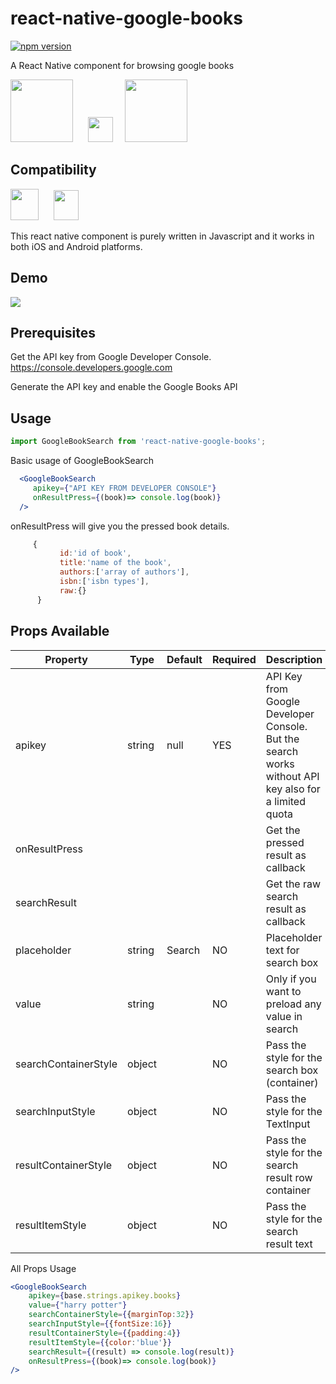 # react-native-google-books 
[![npm version](https://badge.fury.io/js/react-native-google-books.svg)](https://badge.fury.io/js/react-native-google-books)


A React Native component for browsing google books

<img src="https://cdn.worldvectorlogo.com/logos/google-play-books.svg" data-canonical-src="https://cdn.worldvectorlogo.com/logos/google-play-books.svg" width="100" height="100" />    &nbsp;&nbsp;&nbsp;&nbsp;     <img src="http://pngimg.com/uploads/plus/plus_PNG110.png" data-canonical-src="http://pngimg.com/uploads/plus/plus_PNG110.png" width="40" height="40" />&nbsp;&nbsp;&nbsp;&nbsp; <img src="https://cdn.worldvectorlogo.com/logos/react.svg" data-canonical-src="https://cdn.worldvectorlogo.com/logos/react.svg" width="100" height="100" />


## Compatibility

<img src="http://pngimg.com/uploads/android_logo/android_logo_PNG9.png" data-canonical-src="http://pngimg.com/uploads/android_logo/android_logo_PNG9.png" width="45" height="50" />    &nbsp;&nbsp;&nbsp;&nbsp;     <img src="http://pngimg.com/uploads/apple_logo/apple_logo_PNG19682.png" data-canonical-src="http://pngimg.com/uploads/apple_logo/apple_logo_PNG19682.png" width="40" height="48" />

This react native component is purely written in Javascript and it works in both iOS and Android platforms.


## Demo

![](https://raw.githubusercontent.com/anooj1483/react-native-google-books/master/screenshots/demo.gif)


## Prerequisites

Get the API key from Google Developer Console.
https://console.developers.google.com

Generate the API key and enable the Google Books API



## Usage

```js
import GoogleBookSearch from 'react-native-google-books';
```

Basic usage of GoogleBookSearch

```jsx
  <GoogleBookSearch
     apikey={"API KEY FROM DEVELOPER CONSOLE"}
     onResultPress={(book)=> console.log(book)}
  />
```
onResultPress will give you the pressed book details.

```js
     {
           id:'id of book',
           title:'name of the book',
           authors:['array of authors'],
           isbn:['isbn types'],
           raw:{}
      }
```



## Props Available


| Property      | Type           |   Default  | Required | Description  |
|---------------|----------------|------------|----------|---------------|
| apikey       |   string      |  null     |    YES      | API Key from Google Developer Console. But the search works without API key also for a limited quota|
| onResultPress       |         |       |          | Get the pressed result as callback|
| searchResult       |         |       |          | Get the raw search result as callback|
| placeholder         |   string         |  Search   |NO| Placeholder text for search box|
| value      |   string       |     | NO |Only if you want to preload any value in search |
| searchContainerStyle     |   object       |  | NO| Pass the style for the search box (container)|
| searchInputStyle     |   object       |  | NO| Pass the style for the TextInput |
| resultContainerStyle     |   object       |  | NO| Pass the style for the search result row container |
| resultItemStyle     |   object       |  | NO| Pass the style for the search result text |


All Props Usage

```jsx
<GoogleBookSearch                    
    apikey={base.strings.apikey.books}
    value={"harry potter"}
    searchContainerStyle={{marginTop:32}}
    searchInputStyle={{fontSize:16}}
    resultContainerStyle={{padding:4}}
    resultItemStyle={{color:'blue'}}
    searchResult={(result) => console.log(result)}                    
    onResultPress={(book)=> console.log(book)} 
/>
```
